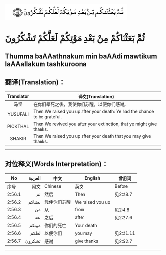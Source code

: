 ![002:056](images/002_056.gif)

#  ثُمَّ بَعَثْنَاكُمْ مِنْ بَعْدِ مَوْتِكُمْ لَعَلَّكُمْ تَشْكُرُونَ 

## Thumma baAAathnakum min baAAdi mawtikum laAAallakum tashkuroona

## 翻译(Translation)：

| Translator | 译文(Translation)                                            |
|:----------:| ------------------------------------------------------------ |
| 马坚       | 在你们晕死之後，我使你们苏醒，以便你们感谢。                 |
| YUSUFALI   | Then We raised you up after your death: Ye had the chance to be grateful. |
| PICKTHAL   | Then We revived you after your extinction, that ye might give thanks. |
| SHAKIR     | Then We raised you up after your death that you may give thanks. |

---

## 对位释义(Words Interpretation)：

| No     | العربية | 中文         | English          | 曾用词    |
| ------ | -------:| ------------ | ---------------- | --------- |
| 序号   | 阿文    | Chinese      | 英文             | Before    |
| 2:56.1 | ثم      | 然后         | Then             | 见2:28.7  |
| 2:56.2 | بعثناكم | 我使你们苏醒 | We raised you up |           |
| 2:56.3 | من      | 从           | from             | 见2:4.8   |
| 2:56.4 | بعد     | 之后         | after            | 见2:27.6  |
| 2:56.5 | موتكم   | 你们的死亡   | Your death       |           |
| 2:56.6 | لعلكم   | 以便你们     | you may          | 见2:21.11 |
| 2:56.7 | تشكرون  | 感谢         | give thanks      | 见2:52.7  |

---
